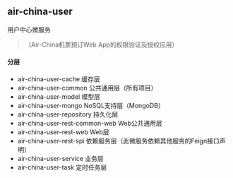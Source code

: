 ## air-china-user
用户中心微服务
>（Air-China机票预订Web App的权限验证及授权应用）

#### 分层
* air-china-user-cache 缓存层
* air-china-user-common 公共通用层（所有项目）
* air-china-user-model 模型层
* air-china-user-mongo NoSQL支持层（MongoDB）
* air-china-user-repository 持久化层
* air-china-user-rest-common-web Web公共通用层
* air-china-user-rest-web Web层
* air-china-user-rest-spi 依赖服务层（此微服务依赖其他服务的Feign接口声明）
* air-china-user-service 业务层
* air-china-user-task 定时任务层
